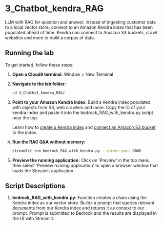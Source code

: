 # 3_Chatbot_kendra_RAG

LLM with RAG for question and answer. Instead of ingesting customer data to a local vector store, connect to an Amazon Kendra index that has been populated ahead of time. Kendra can connect to Amazon S3 buckets, crawl websites and more to build a corpus of data.

## Running the lab

To get started, follow these steps:

1. **Open a Cloud9 terminal:**
   Window > New Terminal

2. **Navigate to the lab folder**:

   ```bash
   cd 3_Chatbot_kendra_RAG/
   ```

3. **Point to your Amazon Kendra index**: Build a Kendra index populated with objects from S3, web crawlers and more. Copy the ID of your kendra index and paste it into the bedrock_RAG_with_kendra.py script near the top.

   Learn how to [create a Kendra index](https://docs.aws.amazon.com/kendra/latest/dg/create-index.html) and [connect an Amazon S3 bucket](https://docs.aws.amazon.com/kendra/latest/dg/data-source-s3.html#data-source-procedure-s3) to the index.

4. **Run the RAG Q&A without memory:**

   ```bash
   streamlit run bedrock_RAG_with_kendra.py --server.port 8080
   ```

5. **Preview the running application:** Click on 'Preview' in the top menu then select 'Preview running application' to open a browser window that loads the Streamlit application.

## Script Descriptions

1. **bedrock_RAG_with_kendra.py:**
   Function creates a chain using the Kendra index as our vector store. Builds a prompt that queries relevant documents from our Kendra index and returns it as context to our prompt. Prompt is submitted to Bedrock and the results are displayed in the UI with Streamlit.

